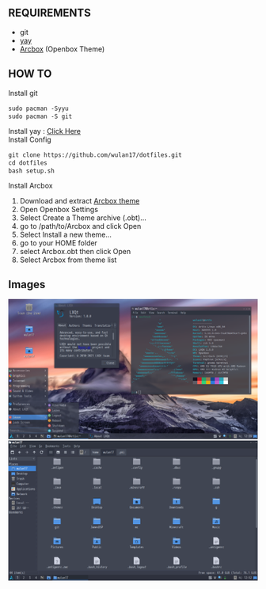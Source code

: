 

## REQUIREMENTS  
* git  
* [yay](https://github.com/Jguer/yay)  
* [Arcbox](https://www.box-look.org/p/1017425/) (Openbox Theme)  

## HOW TO  
Install git  
```
sudo pacman -Syyu  
sudo pacman -S git  
```  
Install yay : [Click Here](https://github.com/Jguer/yay#Installation)  
Install Config  
```
git clone https://github.com/wulan17/dotfiles.git  
cd dotfiles  
bash setup.sh  
```  

Install Arcbox
1. Download and extract [Arcbox theme](https://www.box-look.org/p/1017425/)
2. Open Openbox Settings
3. Select Create a Theme archive (.obt)...
4. go to /path/to/Arcbox and click Open
5. Select Install a new theme...
6. go to your HOME folder
7. select Arcbox.obt then click Open
8. Select Arcbox from theme list


## Images

![](https://raw.githubusercontent.com/wulan17/dotfiles/artix-lxqt/imgs/desktop.png)
![](https://raw.githubusercontent.com/wulan17/dotfiles/artix-lxqt/imgs/pcmanfm.png)
